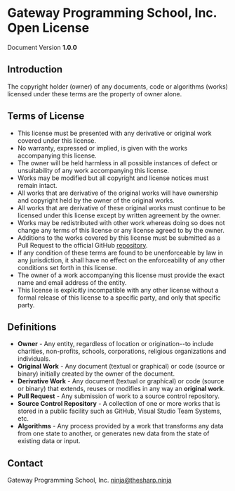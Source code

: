 # Gateway Programming School, Inc. Open License

Document Version __1.0.0__

## Introduction

The copyright holder (owner) of any documents, code or algorithms (works) licensed under these terms are the property of owner alone.

## Terms of License

* This license must be presented with any derivative or original work covered under this license.
* No warranty, expressed or implied, is given with the works accompanying this license.  
* The owner will be held harmless in all possible instances of defect or unsuitability of any work accompanying this license.
* Works may be modified but all copyright and license notices must remain intact.
* All works that are derivative of the original works will have ownership and copyright held by the owner of the original works.
* All works that are derivative of these original works must continue to be licensed under this license except by written agreement by the owner.
* Works may be redistributed with other work whereas doing so does not change any terms of this license or any license agreed to by the owner.
* Additions to the works covered by this license must be submitted as a Pull Request to the official GitHub [repository](https://www.github.com/gatewayprogrammingschool/bodyandbrain).
* If any condition of these terms are found to be unenforceable by law in any jurisdiction, it shall have no effect on the enforceability of any other conditions set forth in this license.
* The owner of a work accompanying this license must provide the exact name and email address of the entity.
* This license is explicitly incompatible with any other license without a formal release of this license to a specific party, and only that specific party.

## Definitions

* __Owner__ - Any entity, regardless of location or origination--to include charities, non-profits, schools, corporations, religious organizations and individuals.
* __Original Work__ - Any document (textual or graphical) or code (source or binary) initially created by the owner of the document.
* __Derivative Work__ - Any document (textual or graphical) or code (source or binary) that extends, reuses or modifies in any way an __original work__.
* __Pull Request__ - Any submission of work to a source control repository.
* __Source Control Repository__ - A collection of one or more works that is stored in a public facility such as GitHub, Visual Studio Team Systems, etc.
* __Algorithms__ - Any process provided by a work that transforms any data from one state to another, or generates new data from the state of existing data or input.

## Contact

Gateway Programming School, Inc.
ninja@thesharp.ninja